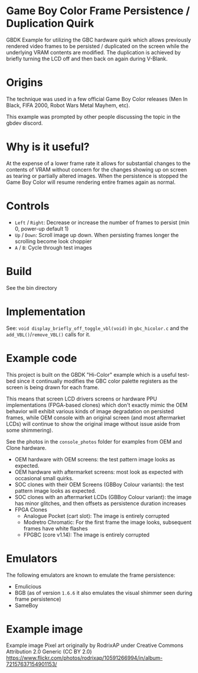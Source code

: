 # Game Boy Color Frame Persistence / Duplication Quirk
GBDK Example for utilizing the GBC hardware quirk which allows previously 
rendered video frames to be persisted / duplicated on the screen while the
underlying VRAM contents are modified. The duplication is achieved by
briefly turning the LCD off and then back on again during V-Blank.

# Origins
The technique was used in a few official Game Boy Color releases (Men In Black, 
FIFA 2000, Robot Wars Metal Mayhem, etc).

This example was prompted by other people discussing the topic in the gbdev discord.

# Why is it useful?
At the expense of a lower frame rate it allows for substantial changes to the
contents of VRAM without concern for the changes showing up on screen as tearing
or partially altered images. When the persistence is stopped the Game Boy Color
will resume rendering entire frames again as normal.

# Controls
- `Left` / `Right`: Decrease or increase the number of frames to persist (min 0, power-up default 1)
- `Up` / `Down`: Scroll image up down. When persisting frames longer the scrolling become look choppier
- `A` / `B`: Cycle through test images

# Build
See the bin directory

# Implementation
See: `void display_briefly_off_toggle_vbl(void)` in `gbc_hicolor.c` and the `add_VBL()`/`remove_VBL()` calls for it.

# Example code
This project is built on the GBDK "Hi-Color" example which is a useful test-bed
since it continually modifies the GBC color palette registers as the screen is
being drawn for each frame.

This means that screen LCD drivers screens or hardware PPU implementations
(FPGA-based clones) which don't exactly mimic the OEM behavior will exhibit
various kinds of image degradation on persisted frames, while OEM console 
with an original screen (and most aftermarket LCDs) will continue to show
the original image without issue aside from some shimmering).

See the photos in the `console_photos` folder for examples from OEM and Clone hardware.
- OEM hardware with OEM screens: the test pattern image looks as expected.
- OEM hardware with aftermarket screens: most look as expected with occasional small quirks.
- SOC clones with their OEM Screens (GBBoy Colour variants): the test pattern image looks as expected.
- SOC clones with an aftermarket LCDs (GBBoy Colour variant): the image has minor glitches, and then offsets as persistence duration increases
- FPGA Clones
  - Analogue Pocket (cart slot): The image is entirely corrupted
  - Modretro Chromatic: For the first frame the image looks, subsequent frames have white flashes
  - FPGBC (core v1.14): The image is entirely corrupted

# Emulators
The following emulators are known to emulate the frame persistence:
- Emulicious
- BGB (as of version `1.6.6` it also emulates the visual shimmer seen during frame persistence)
- SameBoy

# Example image
Example image Pixel art originally by RodrixAP under Creative Commons Attribution 2.0 Generic (CC BY 2.0)
https://www.flickr.com/photos/rodrixap/10591266994/in/album-72157637154901153/

